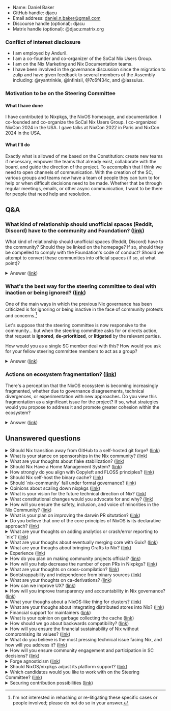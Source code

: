 - Name: Daniel Baker
- GitHub handle: djacu
- Email address: daniel.n.baker@gmail.com
- Discourse handle (optional): djacu
- Matrix handle (optional): @djacu:matrix.org

### Conflict of interest disclosure

* I am employed by Anduril.
* I am a co-founder and co-organizer of the SoCal Nix Users Group.
* I am on the Nix Marketing and Nix Documentation teams.
* I have been involved in the governance discussion since the migration to zulip and have given feedback to several members of the Assembly including: @ryantrinkle, @infinisil, @7c6f434c, and @lassulus.

### Motivation to be on the Steering Committee

#### What I have done

I have contributed to Nixpkgs, the NixOS homepage, and documentation. I co-founded and co-organize the SoCal Nix Users Group. I co-organized NixCon 2024 in the USA. I gave talks at NixCon 2022 in Paris and NixCon 2024 in the USA.

#### What I'll do

Exactly what is allowed of me based on the Constitution: create new teams if necessary, empower the teams that already exist, collaborate with the board, and guide the direction of the project. To accomplish that I think we need to open channels of communication. With the creation of the SC, various groups and teams now have a team of people they can turn to for help or when difficult decisions need to be made. Whether that be through regular meetings, emails, or other async communication, I want to be there for people that need help and resolution.
## Q&A

### What kind of relationship should unofficial spaces (Reddit, Discord) have to the community and Foundation? ([link](https://github.com/NixOS/SC-election-2024/issues/34))


What kind of relationship should unofficial spaces (Reddit, Discord) have to the community? Should they be linked on the homepage? If so, should they be compelled to comply with the Foundation's code of conduct? Should we attempt to convert these communities into official spaces (if so, at what point)?

<details>
<summary>Answer (<a href="https://github.com/NixOS/SC-election-2024/issues/34#issuecomment-2384730510">link</a>)</summary>

> What kind of relationship should unofficial spaces (Reddit, Discord) have to the community?

Ideally, a healthy and informal relationship with open communication. Unofficial spaces are excellent ways to grow the user base and sometimes people want to create a new space with like-minded people or for a particular project. We should encourage this.

> Should they be linked on the homepage?

Certainly. We should help people find a happy place to talk and work with other people.

> If so, should they be compelled to comply with the Foundation's code of conduct?

No, that is one part that makes them unofficial. It is there if they want to adopt it but they should be free to create their own CoC.

> Should we attempt to convert these communities into official spaces (if so, at what point)?

We can invite them to become official _if they want to_. Some may see it as mutually beneficial to become official and some may not for a variety of reasons. Both outcomes are fine.
</details>

### What's the best way for the steering committee to deal with inaction or being ignored? ([link](https://github.com/NixOS/SC-election-2024/issues/114))


One of the main ways in which the previous Nix governance has been criticized is for ignoring or being inactive in the face of community protests and concerns.[^1]

[^1]: I'm not interested in rehashing or re-litigating these specific cases or people involved; please do not do so in your answer.

Let's suppose that the steering committee is now responsive to the community... but when the steering committee asks for or directs action, that request is **ignored**, **de-prioritized**, or **litigated** by the relevant parties.

How would you as a single SC member deal with this? How would you ask for your fellow steering committee members to act as a group?


<details>
<summary>Answer (<a href="https://github.com/NixOS/SC-election-2024/issues/114#issuecomment-2392739312">link</a>)</summary>

I think the constitution and values have good guiding points.

> - Maintain effective escalation points for issues that require further attention. 
>   - Decision authority may be delegated to other teams when significant analysis is needed, but the SC remains responsible if the delegated team fails to reach a decision.

> We treat each other with respect and civility.

> We are here, first and foremost, as individuals working together. Our priority here is to work on Nix projects for the benefit of all their contributors and users.

I'm going to use "team" here as a placeholder example. If the SC asked a team to do something, and it's not getting done, the first the to do is reach out. What's wrong? Is everything okay? Do you need support? If there is a 3rd party involved, then I'd ask for their feedback as well.

The exact situation dictates how the next steps play out. Is the team not fulfilling their task because:

- they don't have enough people?
- they don't have the right resources?
- they don't want to?

In general, it is the duty of the SC to be an arbitrator and try guide people to a good resolution. However, if a resolution cannot be found through discussion, it is the responsibility of the SC to manage the team. That could mean replacing individuals, dissolving the team entirely, or making a decision using the appropriate voting methods outlined in the decision process.

This is how I would act and I would expect other members of the SC to act similarly. Using discourse, matrix, or external social media to rally the community against an individual or team would not be tolerated and would be grounds for removal from the SC as they violate the community values.
</details>

### Actions on ecosystem fragmentation? ([link](https://github.com/NixOS/SC-election-2024/issues/89))


There's a perception that the NixOS ecosystem is becoming increasingly fragmented, whether due to governance disagreements, technical divergences, or experimentation with new approaches. Do you view this fragmentation as a significant issue for the project? If so, what strategies would you propose to address it and promote greater cohesion within the ecosystem?

<details>
<summary>Answer (<a href="https://github.com/NixOS/SC-election-2024/issues/89#issuecomment-2384753210">link</a>)</summary>

Regarding community division, healing comes with open communication, quick and healthy resolve to disputes, trust building, and good amount of time for all of these to happen. Creating the Community Values, Constitution, and Steering Committee are the first steps towards healing and re-building cohesion and trust within the community.

Generally, I see new and experimental technical ideas as a net positive. Consider the evolution of software languages. The first generation didn't get everything correct. As new languages were developed, they took the good features of the past and built new features where the old ones were deficient. The practice of reproducible software (e.g. Nix) is even younger. Many new ideas will be improvements and show ways of doing things better. As long as we maintain a good compatibility layer and provide a good user experience.
</details>

## Unanswered questions
<details>
<summary>Should Nix transition away from GitHub to a self-hosted git forge? (<a href="https://github.com/NixOS/SC-election-2024/issues/18">link</a>)</summary>

Do you believe Nix should move away from GitHub and instead host its independent Git forge? If so, what are the benefits and challenges of such a transition, and how would you approach this shift if it were to happen?
</details>
<details>
<summary>What is your stance on sponsorships in the Nix community? (<a href="https://github.com/NixOS/SC-election-2024/issues/17">link</a>)</summary>

What is your stance on sponsorships within the Nix community, particularly in light of the controversy surrounding military-industrial companies? How do you believe such sponsorships should be handled, and what steps would you take to avoid aligning Nix with companies that may conflict with the community’s ethical values? Are you in favor of [merging this pr?](https://github.com/NixOS/foundation/pull/140)(yes or no answers only for this specific question, please).

</details>
<details>
<summary>What are your thoughts about flake stabilization? (<a href="https://github.com/NixOS/SC-election-2024/issues/112">link</a>)</summary>

Today, at least me, suggest everyone coming to Nix to take a look on flakes, but everyone eventually has to deal with the showstopper to enable nix-command and flakes as an experimental feature.

The last nix-command breakage, at least the last one I noticed, was the one to update specific inputs that changed a little.

What are your thoughs about the road to remove these feature flags so it is enabled by default?
</details>
<details>
<summary>Should Nix Have a Home Management System? (<a href="https://github.com/NixOS/SC-election-2024/issues/83">link</a>)</summary>

Do you support the development and integration of a native home management system into Nix (similar to `Guix Home`)? If so, how do you envision this system improving the overall user experience and system management, particularly in terms of configurability, security, and ease of use? What challenges do you foresee in implementing such a system, and how would you address them?

</details>
<details>
<summary>How strongly do you align with Copyleft and FLOSS principles? (<a href="https://github.com/NixOS/SC-election-2024/issues/28">link</a>)</summary>

How strongly do you align with copyleft and FLOSS (Free and Libre Open-Source Software) ideas/ethos? What are the key principles of these movements in your view, and how would you advocate for them in your role within the Nix community? I'm particularly interested in supporting candidates who share a strong commitment to these values.
</details>
<details>
<summary>Should Nix self-host the binary cache? (<a href="https://github.com/NixOS/SC-election-2024/issues/19">link</a>)</summary>

Do you believe that Nix should transition to self-hosting the binary cache on bare-metal hardware, rather than relying on third-party services for hosting its cache?
</details>
<details>
<summary>Should `nix-community` fall under formal governance? (<a href="https://github.com/NixOS/SC-election-2024/issues/11">link</a>)</summary>

Do you believe that the nix-community should be managed under the formal governance? If so, how would you propose integrating community management with governance?
</details>
<details>
<summary>Opinions about scaling down nixpkgs (<a href="https://github.com/NixOS/SC-election-2024/issues/98">link</a>)</summary>

Do you think we should scale down nixpkgs or other Nix projects, for example fewer packages, modules, or anything that has maintenance costs? What would be your plan of action?
</details>
<details>
<summary>What is your vision for the future technical direction of Nix? (<a href="https://github.com/NixOS/SC-election-2024/issues/50">link</a>)</summary>

What is your vision for the future technical direction of Nix projects? What specific improvements or innovations do you believe should be prioritized to advance projects under Nix and address current challenges?
</details>
<details>
<summary>What constitutional changes would you advocate for and why? (<a href="https://github.com/NixOS/SC-election-2024/issues/35">link</a>)</summary>

If you had the opportunity to amend the constitution, what specific changes would you propose, and why do you believe these changes are necessary?
</details>
<details>
<summary>How will you ensure the safety, inclusion, and voice of minorities in the Nix Community? (<a href="https://github.com/NixOS/SC-election-2024/issues/7">link</a>)</summary>

What specific measures will you advocate for and implement to ensure the safety and inclusion of minorities in the Nix community, and how will you ensure that their voices are actively heard and considered in the decision-making process?

</details>
<details>
<summary>What is your plan on improving the darwin PR situtation? (<a href="https://github.com/NixOS/SC-election-2024/issues/97">link</a>)</summary>

Right now ofborg often takes days to complete package builds for the darwin arches and it is unviable as a reviewer to wait for them to complete as they might never complete or just time out, so darwin builds are often with a bit of luck. Also if they fail, people are often clueless on how to fix the compiler/linker issues.

What are your ideas for that? Should darwin be demoted to tier 3? Should we try to find sponsors for new hardware?
</details>
<details>
<summary>Do you believe that one of the core principles of NixOS is its declarative approach?  (<a href="https://github.com/NixOS/SC-election-2024/issues/9">link</a>)</summary>

If so, should NixOS strive to further minimize state and enhance its declarativity in the future? 
</details>
<details>
<summary>What are your thoughts on adding analytics or crash/error reporting to `nix`? (<a href="https://github.com/NixOS/SC-election-2024/issues/122">link</a>)</summary>

Question https://github.com/NixOS/SC-election-2024/issues/109 by @iFreilicht brought up this topic, and I thought it was worth discussing on its own, because it is quite a nuanced topic. On one hand it has a lot of privacy implications, on the other hand some specific data might be valuable for improving Nix.

Do you think this could be beneficial?
If so, what data could you imagine being helpful to the project?
Do you think it could be implemented in a way that is broadly supported in the community?

</details>
<details>
<summary>What are your thoughs about eventually merging core with Guix? (<a href="https://github.com/NixOS/SC-election-2024/issues/116">link</a>)</summary>

Guix and Nix have a lot in common. Both have a base dir store (/{gnu,nix}/store), both have those drv files that basically run a command with args and env vars in a restricted environment.

It seems natural, at least for me, that in some way both can have a common project and basically a different stdenv and abstractions over it. Maybe the daemon and store parts could be shared and each project would only have it's own evaluator and nixpkgs and users could use Guix to use the same infrastructure Nix would use to build and remote build stuff.

What are your thoughs about eventually uniting this core in a common project?
</details>
<details>
<summary>What are your thoughs about bringing Grafts to Nix? (<a href="https://github.com/NixOS/SC-election-2024/issues/115">link</a>)</summary>

Grafts are a way from Guix to bring fixes to packages that a lot of other packages depend on without having to rebuild the world basically.

What are your thoughs about bringing a equivalent feature to Nix?

[1] https://guix.gnu.org/blog/2020/grafts-continued/
</details>
<details>
<summary>Experience (<a href="https://github.com/NixOS/SC-election-2024/issues/104">link</a>)</summary>

What experience do you have with being responsible for making headline decisions about software used and depended upon by thousands of people? How many years have you held (or did you hold) that (or those) position(s) of responsibility?

(‘Depended upon’ is an important part of this question; a computer game might be played by thousands but of course that's nowhere near the same level of responsibility as making decisions about the Nix projects.)
</details>
<details>
<summary>How do you plan on making community projects official? (<a href="https://github.com/NixOS/SC-election-2024/issues/99">link</a>)</summary>

What procedure would you implement to make community projects official? What benefits would those projects get once they are?

Related to #89
</details>
<details>
<summary>How will you help decrease the number of open PRs in Nixpkgs? (<a href="https://github.com/NixOS/SC-election-2024/issues/84">link</a>)</summary>

With the whole Wayland-protocols debate going on, one cannot skip the parallel to Nixpkgs. Some users have a good friend committer to have their PRs reviewed and merged. But the frustration even hits some committers that sometimes are caught self-merging.

Practical solutions to end the frustration would (and will) take the entire community participation. How can you, as a lead, help both to accommodate all the opinions and to speed the adoption of solutions, taking down the number while caring about the health (consider burnout) of those involved on applying those measures?

</details>
<details>
<summary>What are your thoughts on cross-compilation? (<a href="https://github.com/NixOS/SC-election-2024/issues/121">link</a>)</summary>

What are your thoughts on cross-compilation support in nixpkgs? In particular, what should happen when changes in nixpkgs conflict with maintaining cross-compilation support?
</details>
<details>
<summary>Bootstrappability and independence from binary sources (<a href="https://github.com/NixOS/SC-election-2024/issues/119">link</a>)</summary>

What's your stance towards reducing dependencies from binary sources and improving the bootstrappability of more packages with minimal binary downloads?
</details>
<details>
<summary>What are your thoughts on ca-derivations? (<a href="https://github.com/NixOS/SC-election-2024/issues/111">link</a>)</summary>

What are your thoughts on content addressed derivations? Could them eventually be stable to be enabled by default? Would they really reduce the storage and cache usage slope in a significative value?
</details>
<details>
<summary>How can we improve UX? (<a href="https://github.com/NixOS/SC-election-2024/issues/109">link</a>)</summary>

We all have opinions on the Nix UX, but I think we can agree that it needs improving. I've noticed that in many discussions, we talk about "the user" and our assumptions for what they would expect or understand, without really knowing.

We have no user journeys, no personas, no analytics about how people are actually using Nix which makes good decisions difficult.

Should we focus more on UX than we currently are? What actions would you take to do so?
</details>
<details>
<summary>How will you improve transparency and accountability in Nix governance? (<a href="https://github.com/NixOS/SC-election-2024/issues/48">link</a>)</summary>

What specific steps would you take to enhance transparency and accountability within the Nix governance structure? How would you ensure that decisions are made openly, and that community members have clear insight into the processes and outcomes?
</details>
<details>
<summary>What your thoughs about a NixOS-like thing for clusters? (<a href="https://github.com/NixOS/SC-election-2024/issues/117">link</a>)</summary>

A issue I see with NixOS is that NixOS servers treat machines as pets, which is often normal and desired, but limits the potential to use Nix in clusters or grids of machines. Yeah, there are ways like using NixOS as a platform to run some clustering software such as Nomad or Kubernetes but then you lose most of the cool stuff NixOS has. One can still build the stuff that will be run with Nix to OCI containers but would need to manage and define services using some form of YAML, or HCL. Nix already has stuff for incremental copying of artifacts using nix-copy-closure and binary caches but this is lost when you have to build a OCI container each time you iterate in a service to be run.

BTW systemd has already lots of primitives to be used for this. I think the biggest challenge here would be to unify networking between services. 

What are your thoughs, and vision, about this possible line of work?
</details>
<details>
<summary>What are your thoughs about integrating distributed stores into Nix? (<a href="https://github.com/NixOS/SC-election-2024/issues/113">link</a>)</summary>

AFAIK the most well known implementation is ipfs-nix from Obsidian systems that aim to integrate IPFS into Nix.

I, at least in the current state, am a bit skeptical about how the adoption would be. A full bump of my system would pull 10s of GBs of small artifacts, and if you have ever downloaded the closure of LaTeX packages you realized that lots of small operations == slow. I tried myself to make a RFC around exposing IPFS-compatible hashes in a narinfo so users could alternatively use IPFS to download stuff from binary caches but I basically abandoned the idea because I, myself, didn't think it would make much sense. The process would be so slow + the overhead of having to have stuff both in the nix store and IPFS store. I would only use something like this if I wouldn't need to duplicate stuff.

What are your thoughts about these projects and initiatives?
</details>
<details>
<summary>Financial support for maintainers (<a href="https://github.com/NixOS/SC-election-2024/issues/108">link</a>)</summary>

Many (though not all) contributors to and maintainers of the nix ecosystem are doing so as unpaid volunteer work next to their fulltime jobs. This is not sustainable, we either need more maintainers, or we need to lower the workload of the ones we have.

One way of doing this would be to sponsor them so they can switch to part-time positions or outright quit their jobs and work on Nix or nixpkgs full-time, potentially with money the foundation already receives in donations.

Would you be in favor of doing something like this? Why or why not?
</details>
<details>
<summary>What is your opinion on garbage collecting the cache (<a href="https://github.com/NixOS/SC-election-2024/issues/96">link</a>)</summary>

The cache is to big and it can't keep growing at the current rate. What is your opinion on how and what and if it should be garbage collected.
</details>
<details>
<summary>How should we go about backwards compatibility? (<a href="https://github.com/NixOS/SC-election-2024/issues/81">link</a>)</summary>

Currently, we seem to be promising compatibility for stable branches, but in new releases, we are allowed to break "if necessary". Where do you think the line of "if necessary" should fall?

How close do you think we can with long-term backwards compatibility - to the Clojure ideal [1] - given the scale of nixpkgs?

Can you answer specifically about NixOS module options, as well as generally for nix community projects?

[1] ["There are only two ways to change software: growing it and breaking it. We don't break."](https://www.youtube.com/watch?v=oyLBGkS5ICk&t=1189s)
</details>
<details>
<summary>How will you ensure the financial sustainability of Nix without compromising its values? (<a href="https://github.com/NixOS/SC-election-2024/issues/47">link</a>)</summary>

How would you ensure the long-term financial sustainability of the Nix project while preserving its open-source ethos and avoiding dependency on corporate sponsorships that may conflict with community values? What alternative funding models would you explore, and how would you engage the community in these decisions?
</details>
<details>
<summary>What do you believe is the most pressing technical issue facing Nix, and how will you address it? (<a href="https://github.com/NixOS/SC-election-2024/issues/16">link</a>)</summary>

What do you believe is the most pressing technical issue currently facing Nix, and how would you prioritize addressing it to ensure the continued stability and advancement of the ecosystem?
</details>
<details>
<summary>How will you ensure community engagement and participation in SC decisions? (<a href="https://github.com/NixOS/SC-election-2024/issues/12">link</a>)</summary>

How would you ensure that the Nix community stays engaged with the Steering Committee (SC), actively participates, and has a meaningful voice in the SC decision-making process to prevent a disconnect in values between the community and the SC?
</details>
<details>
<summary>Forge agnosticism (<a href="https://github.com/NixOS/SC-election-2024/issues/120">link</a>)</summary>

What's your stance towards becoming agnostic of a specific code forge, and what actual steps towards that goal do you have in mind?
</details>
<details>
<summary>Should NixOS/nixpkgs adjust its platform support? (<a href="https://github.com/NixOS/SC-election-2024/issues/106">link</a>)</summary>

Of the currently supported platforms, are there any you think should be promoted to a higher tier or demoted to a lower tier? Are there any currently entirely unsupported platforms which should gain some level of support?

(bit of overlap with #97 with re: darwin specifically)
</details>
<details>
<summary>Which candidates would you like to work with on the Steering Committee? (<a href="https://github.com/NixOS/SC-election-2024/issues/101">link</a>)</summary>

If elected to the Steering Committee, which other candidates would you prefer to work with, and why?
</details>
<details>
<summary>Securing contribution possibilities (<a href="https://github.com/NixOS/SC-election-2024/issues/118">link</a>)</summary>

What possibilities do you see for securing contributors' future possibility to contribute to the project they put their work in? What is your stance towards implementing them?

This question is meant to cover broader aspects that mere code licensing, but also platform decisions (e.g. to protect contributors from being locked out in the future due to platform decisions)?
</details>
